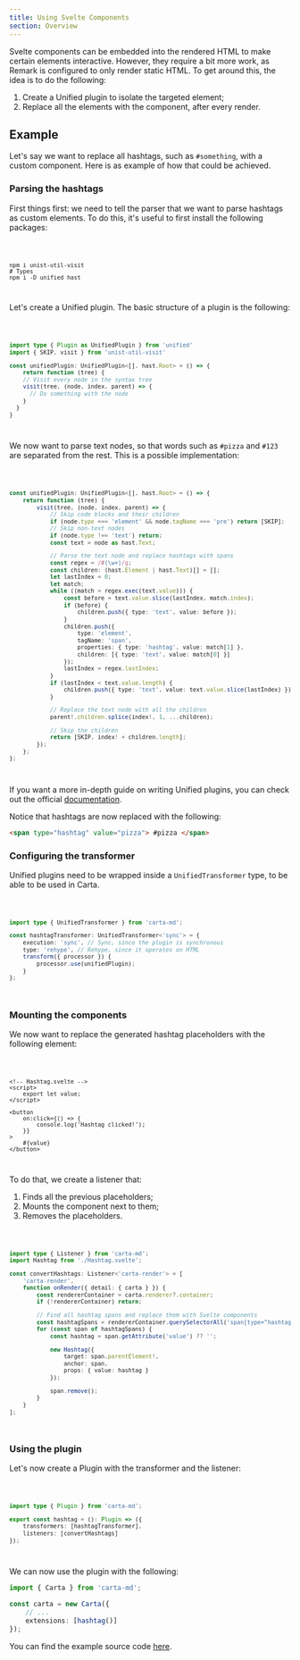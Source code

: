 ```yaml
---
title: Using Svelte Components
section: Overview
---
```


<script>
  import Code from '$lib/components/code/Code.svelte';
</script>

Svelte components can be embedded into the rendered HTML to make certain elements interactive. However, they require a bit more work, as Remark is configured to only render static HTML. To get around this, the idea is to do the following:

1. Create a Unified plugin to isolate the targeted element;
2. Replace all the elements with the component, after every render.

## Example

Let's say we want to replace all hashtags, such as `#something`, with a custom component. Here is as example of how that could be achieved.

### Parsing the hashtags

First things first: we need to tell the parser that we want to parse hashtags as custom elements. To do this, it's useful to first install the following packages:

<Code>

```shell
npm i unist-util-visit
# Types
npm i -D unified hast
```

</Code>

Let's create a Unified plugin. The basic structure of a plugin is the following:

<Code>

```ts
import type { Plugin as UnifiedPlugin } from 'unified'
import { SKIP, visit } from 'unist-util-visit'

const unifiedPlugin: UnifiedPlugin<[], hast.Root> = () => {
	return function (tree) {
    // Visit every node in the syntax tree
    visit(tree, (node, index, parent) => {
      // Do something with the node
    }
  }
}
```

</Code>

We now want to parse text nodes, so that words such as `#pizza` and `#123` are separated from the rest. This is a possible implementation:

<Code>

```ts
const unifiedPlugin: UnifiedPlugin<[], hast.Root> = () => {
	return function (tree) {
		visit(tree, (node, index, parent) => {
			// Skip code blocks and their children
			if (node.type === 'element' && node.tagName === 'pre') return [SKIP];
			// Skip non-text nodes
			if (node.type !== 'text') return;
			const text = node as hast.Text;

			// Parse the text node and replace hashtags with spans
			const regex = /#(\w+)/g;
			const children: (hast.Element | hast.Text)[] = [];
			let lastIndex = 0;
			let match;
			while ((match = regex.exec(text.value))) {
				const before = text.value.slice(lastIndex, match.index);
				if (before) {
					children.push({ type: 'text', value: before });
				}
				children.push({
					type: 'element',
					tagName: 'span',
					properties: { type: 'hashtag', value: match[1] },
					children: [{ type: 'text', value: match[0] }]
				});
				lastIndex = regex.lastIndex;
			}
			if (lastIndex < text.value.length) {
				children.push({ type: 'text', value: text.value.slice(lastIndex) });
			}

			// Replace the text node with all the children
			parent!.children.splice(index!, 1, ...children);

			// Skip the children
			return [SKIP, index! + children.length];
		});
	};
};
```

</Code>

If you want a more in-depth guide on writing Unified plugins, you can check out the official [documentation](https://unifiedjs.com/learn/guide/create-a-plugin/).

Notice that hashtags are now replaced with the following:

```html
<span type="hashtag" value="pizza"> #pizza </span>
```

### Configuring the transformer

Unified plugins need to be wrapped inside a `UnifiedTransformer` type, to be able to be used in Carta.

<Code>

```ts
import type { UnifiedTransformer } from 'carta-md';

const hashtagTransformer: UnifiedTransformer<'sync'> = {
	execution: 'sync', // Sync, since the plugin is synchronous
	type: 'rehype', // Rehype, since it operates on HTML
	transform({ processor }) {
		processor.use(unifiedPlugin);
	}
};
```

</Code>

### Mounting the components

We now want to replace the generated hashtag placeholders with the following element:

<Code>

```svelte
<!-- Hashtag.svelte -->
<script>
	export let value;
</script>

<button
	on:click={() => {
		console.log('Hashtag clicked!');
	}}
>
	#{value}
</button>
```

</Code>

To do that, we create a listener that:

1. Finds all the previous placeholders;
2. Mounts the component next to them;
3. Removes the placeholders.

<Code>

```ts
import type { Listener } from 'carta-md';
import Hashtag from './Hashtag.svelte';

const convertHashtags: Listener<'carta-render'> = [
	'carta-render',
	function onRender({ detail: { carta } }) {
		const rendererContainer = carta.renderer?.container;
		if (!rendererContainer) return;

		// Find all hashtag spans and replace them with Svelte components
		const hashtagSpans = rendererContainer.querySelectorAll('span[type="hashtag"]');
		for (const span of hashtagSpans) {
			const hashtag = span.getAttribute('value') ?? '';

			new Hashtag({
				target: span.parentElement!,
				anchor: span,
				props: { value: hashtag }
			});

			span.remove();
		}
	}
];
```

</Code>

### Using the plugin

Let's now create a Plugin with the transformer and the listener:

<Code>

```ts
import type { Plugin } from 'carta-md';

export const hashtag = (): Plugin => ({
	transformers: [hashtagTransformer],
	listeners: [convertHashtags]
});
```

</Code>

We can now use the plugin with the following:

```ts
import { Carta } from 'carta-md';

const carta = new Carta({
	// ...
	extensions: [hashtag()]
});
```

You can find the example source code [here](https://github.com/BearToCode/svelte-in-carta-example).
